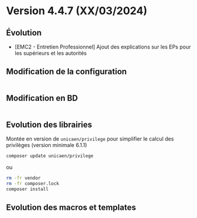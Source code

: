 Version 4.4.7 (XX/03/2024)
====

Évolution
---
- [EMC2 - Entretien Professionnel] Ajout des explications sur les EPs pour les supérieurs et les autorités

 
Modification de la configuration
---

```bash
```

Modification en BD
---

```postgresql
```

Evolution des librairies
---

Montée en version de `unicaen/privilege` pour simplifier le calcul des privilèges (version minimale 6.1.1) 

```bash
composer update unicaen/privilege
```

ou

```bash
rm -fr vendor
rm -fr composer.lock
composer install
```

Evolution des macros et templates
---

